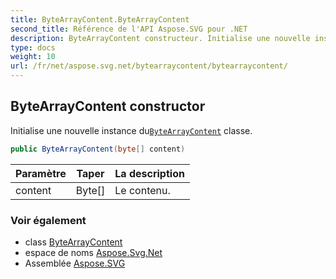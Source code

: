 ```yaml
---
title: ByteArrayContent.ByteArrayContent
second_title: Référence de l'API Aspose.SVG pour .NET
description: ByteArrayContent constructeur. Initialise une nouvelle instance duByteArrayContent classe.
type: docs
weight: 10
url: /fr/net/aspose.svg.net/bytearraycontent/bytearraycontent/
---
```

## ByteArrayContent constructor

Initialise une nouvelle instance du[`ByteArrayContent`](../) classe.

```csharp
public ByteArrayContent(byte[] content)
```

| Paramètre | Taper | La description |
| --- | --- | --- |
| content | Byte[] | Le contenu. |

### Voir également

* class [ByteArrayContent](../)
* espace de noms [Aspose.Svg.Net](../../bytearraycontent/)
* Assemblée [Aspose.SVG](../../../)


